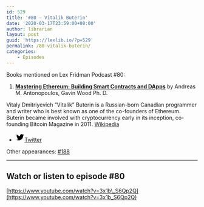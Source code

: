 ```yaml
---
id: 529
title: '#80 – Vitalik Buterin'
date: '2020-03-17T23:59:00+00:00'
author: librarian
layout: post
guid: 'https://lexlib.io/?p=529'
permalink: /80-vitalik-buterin/
categories:
    - Episodes
---
```


Books mentioned on Lex Fridman Podcast #80:

1. <b><a href="https://amzn.to/3TVrjKP" target="_blank" rel="sponsored noopener noreferrer">Mastering Ethereum: Building Smart Contracts and DApps</a></b> by Andreas M. Antonopoulos, Gavin Wood Ph. D.

<!--more-->

Vitaly Dmitriyevich “Vitalik” Buterin is a Russian-born Canadian programmer and writer who is best known as one of the co-founders of Ethereum. Buterin became involved with cryptocurrency early in its inception, co-founding Bitcoin Magazine in 2011. [Wikipedia](https://en.wikipedia.org/wiki/Vitalik_Buterin)

- [<svg aria-hidden="true" focusable="false" height="24" version="1.1" viewbox="0 0 24 24" width="24" xmlns="http://www.w3.org/2000/svg"><path d="M22.23,5.924c-0.736,0.326-1.527,0.547-2.357,0.646c0.847-0.508,1.498-1.312,1.804-2.27 c-0.793,0.47-1.671,0.812-2.606,0.996C18.324,4.498,17.257,4,16.077,4c-2.266,0-4.103,1.837-4.103,4.103 c0,0.322,0.036,0.635,0.106,0.935C8.67,8.867,5.647,7.234,3.623,4.751C3.27,5.357,3.067,6.062,3.067,6.814 c0,1.424,0.724,2.679,1.825,3.415c-0.673-0.021-1.305-0.206-1.859-0.513c0,0.017,0,0.034,0,0.052c0,1.988,1.414,3.647,3.292,4.023 c-0.344,0.094-0.707,0.144-1.081,0.144c-0.264,0-0.521-0.026-0.772-0.074c0.522,1.63,2.038,2.816,3.833,2.85 c-1.404,1.1-3.174,1.756-5.096,1.756c-0.331,0-0.658-0.019-0.979-0.057c1.816,1.164,3.973,1.843,6.29,1.843 c7.547,0,11.675-6.252,11.675-11.675c0-0.178-0.004-0.355-0.012-0.531C20.985,7.47,21.68,6.747,22.23,5.924z"></path></svg><span class="wp-block-social-link-label screen-reader-text">Twitter</span>](https://twitter.com/vitalikbuterin)

Other appearances: [\#188](/188-vitalik-buterin/)

- - - - - -

## Watch or listen to episode #80

[https://www.youtube.com/watch?v=3x1b\_S6Qp2Q](https://www.youtube.com/watch?v=3x1b_S6Qp2Q)